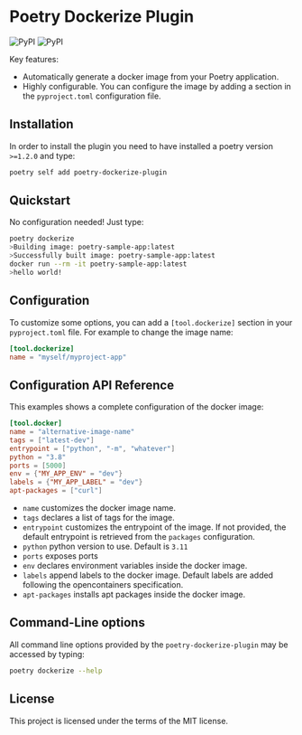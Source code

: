 # Poetry Dockerize Plugin

![PyPI](https://img.shields.io/pypi/v/poetry-dockerize-plugin?color=green&label=pypi%20package)
![PyPI](https://img.shields.io/pypi/pyversions/poetry-dockerize-plugin?color=gree)

Key features:

* Automatically generate a docker image from your Poetry application.
* Highly configurable. You can configure the image by adding a section in the `pyproject.toml` configuration file.

## Installation

In order to install the plugin you need to have installed a poetry version `>=1.2.0` and type:

```bash
poetry self add poetry-dockerize-plugin
```

## Quickstart

No configuration needed! Just type:
```bash
poetry dockerize
>Building image: poetry-sample-app:latest
>Successfully built image: poetry-sample-app:latest
docker run --rm -it poetry-sample-app:latest
>hello world!
```

## Configuration
To customize some options, you can add a `[tool.dockerize]` section in your `pyproject.toml` file. For example to change the image name:

```toml
[tool.dockerize]
name = "myself/myproject-app"
```

## Configuration API Reference

This examples shows a complete configuration of the docker image:

```toml
[tool.docker]
name = "alternative-image-name"
tags = ["latest-dev"]
entrypoint = ["python", "-m", "whatever"]
python = "3.8"
ports = [5000]
env = {"MY_APP_ENV" = "dev"}
labels = {"MY_APP_LABEL" = "dev"}
apt-packages = ["curl"]
```

* `name` customizes the docker image name.
* `tags` declares a list of tags for the image.
* `entrypoint` customizes the entrypoint of the image. If not provided, the default entrypoint is retrieved from the `packages` configuration.
* `python` python version to use. Default is `3.11`
* `ports` exposes ports
* `env` declares environment variables inside the docker image.
* `labels` append labels to the docker image. Default labels are added following the opencontainers specification.
* `apt-packages` installs apt packages inside the docker image.


## Command-Line options

All command line options provided by the `poetry-dockerize-plugin` may be accessed by typing:

```bash
poetry dockerize --help
```

## License

This project is licensed under the terms of the MIT license.
